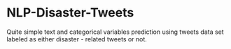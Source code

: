 # NLP-Disaster-Tweets
Quite simple text and categorical variables prediction using tweets data set labeled as either disaster - related tweets or not.
